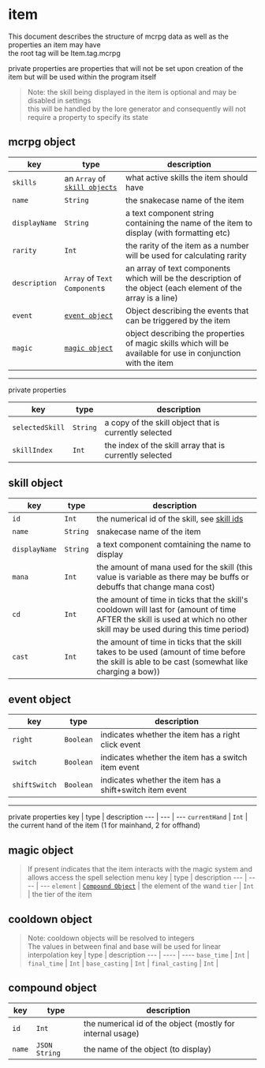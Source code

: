 # item 
This document describes the structure of mcrpg data 
as well as the properties an item may have  
the root tag will be Item.tag.mcrpg 

private properties are properties that will not be set upon creation of the item but will be used within the program itself

> Note: the skill being displayed in the item is optional and may be disabled in settings   
> this will be handled by the lore generator and consequently will not require a property to specify its state

## mcrpg object
key | type | description
--- | ---  | ---
`skills` | an `Array` of [`skill objects`](#skill-object) | what active skills the item should have
`name`     | `String` | the snakecase name of the item
`displayName` | `String` | a text component string containing the name of the item to display (with formatting etc)
`rarity` | `Int` | the rarity of the item as a number will be used for calculating rarity 
`description` | `Array` of `Text Component`s | an array of text components which will be the description of the object (each element of the array is a line)
`event` | [`event object`](#event-object) | Object describing the events that can be triggered by the item
`magic` | [`magic object`](#magic-object) | object describing the properties of magic skills which will be available for use in conjunction with the item

---
private properties

key | type | description
--- | ---  | ---
`selectedSkill` | `String` | a copy of the skill object that is currently selected
`skillIndex` | `Int` | the index of the skill array that is currently selected

## skill object 
key | type | description
--- | ---  | ---
`id` | `Int` | the numerical id of the skill, see [skill ids](#skill-ids)
`name` | `String` | snakecase name of the item
`displayName` | `String` | a text component comtaining the name to display
`mana` | `Int` | the amount of mana used for the skill (this value is variable as there may be buffs or debuffs that change mana cost)
`cd` | `Int` | the amount of time in ticks that the skill's cooldown will last for (amount of time AFTER the skill is used at which no other skill may be used during this time period)
`cast` | `Int` | the amount of time in ticks that the skill takes to be used (amount of time before the skill is able to be cast (somewhat like charging a bow))
 

## event object
key | type | description
--- | ---  | ---
`right` | `Boolean` | indicates whether the item has a right click event 
`switch` | `Boolean` | indicates whether the item has a switch item event
`shiftSwitch` | `Boolean` | indicates whether the item has a shift+switch item event 

---
private properties
key | type | description
--- | ---  | ---
`currentHand` | `Int` | the current hand of the item (1 for mainhand, 2 for offhand)

## magic object
> If present indicates that the item interacts with the magic system and allows access the spell selection menu
key | type | description
--- | ---- | ---
`element` | [`Compound Object`](#compound-object) | the element of the wand 
`tier` | `Int` | the tier of the item 

## cooldown object
> Note: cooldown objects will be resolved to integers   
> The values in between final and base will be used for linear interpolation
key | type | description
--- | ---- | ----
`base_time` | `Int` | 
`final_time` | `Int` | 
`base_casting` | `Int` | 
`final_casting` | `Int` | 

## compound object 
key | type | description
--- | ---- | ---
`id` | `Int` | the numerical id of the object (mostly for internal usage)
`name` | `JSON String` | the name of the object (to display)